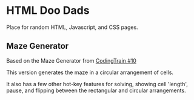 # HTML Doo Dads
Place for random HTML, Javascript, and CSS pages.


## Maze Generator
Based on the Maze Generator from [CodingTrain #10](https://thecodingtrain.com/challenges/10-dfs-maze-generator)

This version generates the maze in a circular arrangement of cells.

It also has a few other hot-key features for solving, showing cell 'length',
pause, and flipping between the rectangular and circular arrangements.
